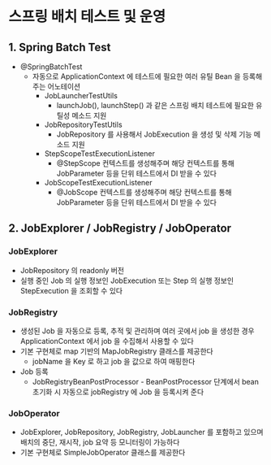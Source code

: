# 스프링 배치 테스트 및 운영

## 1. Spring Batch Test

- @SpringBatchTest
    - 자동으로 ApplicationContext 에 테스트에 필요한 여러 유틸 Bean 을 등록해주는 어노테이션
        - JobLauncherTestUtils
            - launchJob(), launchStep() 과 같은 스프링 배치 테스트에 필요한 유틸성 메소드 지원
        - JobRepositoryTestUtils
            - JobRepository 를 사용해서 JobExecution 을 생성 및 삭제 기능 메소드 지원
        - StepScopeTestExecutionListener
            - @StepScope 컨텍스트를 생성해주며 해당 컨텍스트를 통해 JobParameter 등을 단위 테스트에서 DI 받을 수 있다
        - JobScopeTestExecutionListener
            - @JobScope 컨텍스트를 생성해주며 해당 컨텍스트를 통해 JobParameter 등을 단위 테스트에서 DI 받을 수 있다

## 2. JobExplorer / JobRegistry / JobOperator

### JobExplorer

- JobRepository 의 readonly 버전
- 실행 중인 Job 의 실행 정보인 JobExecution 또는 Step 의 실행 정보인 StepExecution 을 조회할 수 있다

### JobRegistry

- 생성된 Job 을 자동으로 등록, 추적 및 관리하며 여러 곳에서 job 을 생성한 경우 ApplicationContext 에서 job 을 수집해서 사용할 수 있다
- 기본 구현체로 map 기반의 MapJobRegistry 클래스를 제공한다
    - jobName 을 Key 로 하고 job 을 값으로 하여 매핑한다
- Job 등록
    - JobRegistryBeanPostProcessor - BeanPostProcessor 단계에서 bean 초기화 시 자동으로 jobRegistry 에 Job 을 등록시켜 준다

### JobOperator

- JobExplorer, JobRepository, JobRegistry, JobLauncher 를 포함하고 있으며 배치의 중단, 재시작, job 요약 등 모니터링이 가능하다
- 기본 구현체로 SimpleJobOperator 클래스를 제공한다
